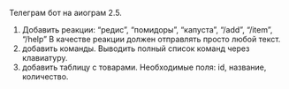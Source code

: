 Телеграм бот на аиограм 2.5.
1. Добавить реакции: “редис”, “помидоры”, “капуста”, “/add”, “/item”, “/help”
В качестве реакции должен отправлять просто любой текст.
2. добавить команды. Выводить полный список команд через клавиатуру.
3. добавить таблицу с товарами. Необходимые поля: id, название, количество.